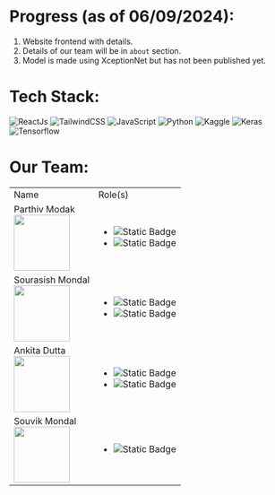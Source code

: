 # Progress (as of 06/09/2024):
1. Website frontend with details.
3. Details of our team will be in <code>about</code> section.
5. Model is made using XceptionNet but has not been published yet.

# Tech Stack:<br>
![ReactJs](https://img.shields.io/badge/react-%23E34F26.svg?style=for-the-badge&logo=react&logoColor=white)
![TailwindCSS](https://img.shields.io/badge/tailwind-%231572B6.svg?style=for-the-badge&logo=tailwindcss&logoColor=white)
![JavaScript](https://img.shields.io/badge/javascript-%23323330.svg?style=for-the-badge&logo=javascript&logoColor=%23F7DF1E)
![Python](https://img.shields.io/badge/python-3670A0?style=for-the-badge&logo=python&logoColor=ffdd54)
![Kaggle](https://img.shields.io/badge/Kaggle-035a7d?style=for-the-badge&logo=kaggle&logoColor=white)
![Keras](https://img.shields.io/badge/Keras-%2344A833.svg?style=for-the-badge&logo=keras&logoColor=white)
![Tensorflow](https://img.shields.io/badge/tensorflow-%23FA0F00.svg?style=for-the-badge&logo=tensorflow&logoColor=white)


# Our Team:
<table>
  <tr>
    <td>Name</td>
    <td>Role(s)</td>
  </tr>
  <tr>
    <td>Parthiv Modak
      <br>
    <image width="100" height="100" src="assets/"></td>
    <td>
      <ul>
        <li><img alt="Static Badge" src="https://img.shields.io/badge/Manager-blue"></li>
        <li><img alt="Static Badge" src="https://img.shields.io/badge/Model Developer-red"></li>
      </ul>
    </td>
  </tr>
      <tr>
    <td>Sourasish Mondal
      <br>
    <image width="100" height="100" src="assets/Sourasish.png"></td>
    <td>
      <ul>
        <li><img alt="Static Badge" src="https://img.shields.io/badge/Model Developer-red"></li>
        <li><img alt="Static Badge" src="https://img.shields.io/badge/Backend-Red"></li>
      </ul>
    </td>
  </tr>
      <tr>
    <td>Ankita Dutta
      <br>
   <img width="100" height="100" src="https://github.com/user-attachments/assets/91bf0b78-ef5b-4403-9702-d6e9e3a19807">
    <td>
      <ul>
        <li><img alt="Static Badge" src="https://img.shields.io/badge/Research Paper Writer-yellow"></li>
        <li><img alt="Static Badge" src="https://img.shields.io/badge/Frontend-yellow"></li>
      </ul>
    </td>
  </tr>
      <tr>
    <td>Souvik Mondal
      <br>
    <image width="100" height="100" src="assets/"></td>
    <td>
      <ul>
        <li><img alt="Static Badge" src="https://img.shields.io/badge/Documentation-green"></li>
      </ul>
    </td>
  </tr>
</table>
